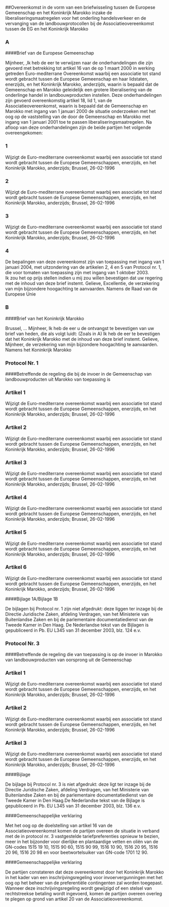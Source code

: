 <meta http-equiv='Content-Type' content='text/html; charset=utf-8' />

##Overeenkomst in de vorm van een briefwisseling tussen de Europese Gemeenschap en het Koninkrijk Marokko inzake de liberaliseringsmaatregelen voor het onderling handelsverkeer en de vervanging van de landbouwprotocollen bij de Associatieovereenkomst tussen de EG en het Koninkrijk Marokko

### A  

####Brief van de Europese Gemeenschap

Mijnheer, ,Ik heb de eer te verwijzen naar de onderhandelingen die zijn gevoerd met betrekking tot artikel 16 van de op 1 maart 2000 in werking getreden Euro-mediterrane Overeenkomst waarbij een associatie tot stand wordt gebracht tussen de Europese Gemeenschap en haar lidstaten, enerzijds, en het Koninkrijk Marokko, anderzijds, waarin is bepaald dat de Gemeenschap en Marokko geleidelijk een grotere liberalisering van de onderlinge handel in landbouwproducten instellen. Deze onderhandelingen zijn gevoerd overeenkomstig artikel 18, lid 1, van de Associatieovereenkomst, waarin is bepaald dat de Gemeenschap en Marokko met ingang van 1 januari 2000 de situatie onderzoeken met het oog op de vaststelling van de door de Gemeenschap en Marokko met ingang van 1 januari 2001 toe te passen liberaliseringsmaatregelen. Na afloop van deze onderhandelingen zijn de beide partijen het volgende overeengekomen:  

### 1  

Wijzigt de Euro-mediterrane overeenkomst waarbij een associatie tot stand wordt gebracht tussen de Europese Gemeenschappen, enerzijds, en het Koninkrijk Marokko, anderzijds; Brussel, 26-02-1996   

### 2  

Wijzigt de Euro-mediterrane overeenkomst waarbij een associatie tot stand wordt gebracht tussen de Europese Gemeenschappen, enerzijds, en het Koninkrijk Marokko, anderzijds; Brussel, 26-02-1996   

### 3  

Wijzigt de Euro-mediterrane overeenkomst waarbij een associatie tot stand wordt gebracht tussen de Europese Gemeenschappen, enerzijds, en het Koninkrijk Marokko, anderzijds; Brussel, 26-02-1996   

### 4  

De bepalingen van deze overeenkomst zijn van toepassing met ingang van 1 januari 2004, met uitzondering van de artikelen 2, 4 en 5 van Protocol nr. 1, die voor tomaten van toepassing zijn met ingang van 1 oktober 2003.  
Ik zou het op prijs stellen indien u mij zou willen bevestigen dat uw regering met de inhoud van deze brief instemt. Gelieve, Excellentie, de verzekering van mijn bijzondere hoogachting te aanvaarden. Namens de Raad van de Europese Unie   

### B  

####Brief van het Koninkrijk Marokko

Brussel, ... Mijnheer, Ik heb de eer u de ontvangst te bevestigen van uw brief van heden, die als volgt luidt:  (Zoals in A)  Ik heb de eer te bevestigen dat het Koninkrijk Marokko met de inhoud van deze brief instemt. Gelieve, Mijnheer, de verzekering van mijn bijzondere hoogachting te aanvaarden. Namens het Koninkrijk Marokko   

### Protocol  Nr. 1  

####Betreffende de regeling die bij de invoer in de Gemeenschap van landbouwproducten uit Marokko van toepassing is

### Artikel  1  

Wijzigt de Euro-mediterrane overeenkomst waarbij een associatie tot stand wordt gebracht tussen de Europese Gemeenschappen, enerzijds, en het Koninkrijk Marokko, anderzijds; Brussel, 26-02-1996   

### Artikel  2  

Wijzigt de Euro-mediterrane overeenkomst waarbij een associatie tot stand wordt gebracht tussen de Europese Gemeenschappen, enerzijds, en het Koninkrijk Marokko, anderzijds; Brussel, 26-02-1996   

### Artikel  3  

Wijzigt de Euro-mediterrane overeenkomst waarbij een associatie tot stand wordt gebracht tussen de Europese Gemeenschappen, enerzijds, en het Koninkrijk Marokko, anderzijds; Brussel, 26-02-1996   

### Artikel  4  

Wijzigt de Euro-mediterrane overeenkomst waarbij een associatie tot stand wordt gebracht tussen de Europese Gemeenschappen, enerzijds, en het Koninkrijk Marokko, anderzijds; Brussel, 26-02-1996   

### Artikel  5  

Wijzigt de Euro-mediterrane overeenkomst waarbij een associatie tot stand wordt gebracht tussen de Europese Gemeenschappen, enerzijds, en het Koninkrijk Marokko, anderzijds; Brussel, 26-02-1996   

### Artikel  6  

Wijzigt de Euro-mediterrane overeenkomst waarbij een associatie tot stand wordt gebracht tussen de Europese Gemeenschappen, enerzijds, en het Koninkrijk Marokko, anderzijds; Brussel, 26-02-1996   

####Bijlage 1A/Bijlage 1B

De bijlagen bij Protocol nr. 1 zijn niet afgedrukt: deze liggen ter inzage bij de Directie Juridische Zaken, afdeling Verdragen, van het Ministerie van Buitenlandse Zaken en bij de parlementaire documentatiedienst van de Tweede Kamer in Den Haag. De Nederlandse tekst van de Bijlagen is gepubliceerd in Pb. EU L345 van 31 december 2003, blz. 124 e.v.    

### Protocol  Nr. 3  

####Betreffende de regeling die van toepassing is op de invoer in Marokko van landbouwproducten van oorsprong uit de Gemeenschap

### Artikel  1  

Wijzigt de Euro-mediterrane overeenkomst waarbij een associatie tot stand wordt gebracht tussen de Europese Gemeenschappen, enerzijds, en het Koninkrijk Marokko, anderzijds; Brussel, 26-02-1996   

### Artikel  2  

Wijzigt de Euro-mediterrane overeenkomst waarbij een associatie tot stand wordt gebracht tussen de Europese Gemeenschappen, enerzijds, en het Koninkrijk Marokko, anderzijds; Brussel, 26-02-1996   

### Artikel  3  

Wijzigt de Euro-mediterrane overeenkomst waarbij een associatie tot stand wordt gebracht tussen de Europese Gemeenschappen, enerzijds, en het Koninkrijk Marokko, anderzijds; Brussel, 26-02-1996   

####Bijlage

De bijlage bij Protocol nr. 3 is niet afgedrukt: deze ligt ter inzage bij de Directie Juridische Zaken, afdeling Verdragen, van het Ministerie van Buitenlandse Zaken en bij de parlementaire documentatiedienst van de Tweede Kamer in Den Haag.De Nederlandse tekst van de Bijlage is gepubliceerd in Pb. EU L345 van 31 december 2003, blz. 136 e.v.    

####Gemeenschappelijke verklaring

Met het oog op de doelstelling van artikel 16 van de Associatieovereenkomst komen de partijen overeen de situatie in verband met de in protocol nr. 3 vastgestelde tariefpreferenties opnieuw te bezien, meer in het bijzonder voor dierlijke en plantaardige vetten en oliën van de GN-codes 1515 19 10, 1515 90 60, 1515 90 99, 1516 10 90, 1516 20 95, 1516 20 96, 1516 20 98 en voor beetwortelsuiker van GN-code 1701 12 90.   

####Gemeenschappelijke verklaring

De partijen constateren dat deze overeenkomst door het Koninkrijk Marokko in het kader van een inschrijvingsregeling voor invoervergunningen met het oog op het beheer van de preferentiële contingenten zal worden toegepast. Wanneer deze inschrijvingsregeling wordt gewijzigd of een stelsel van rechtstreekse betaling wordt ingevoerd, komen de partijen overeen overleg te plegen op grond van artikel 20 van de Associatieovereenkomst.   
